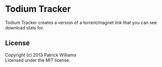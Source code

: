# Todium Tracker

Todium Tracker creates a version of a torrent/magnet link that you can see download stats for. 

## License
Copyright (c) 2013 Patrick Williams  
Licensed under the MIT license.
